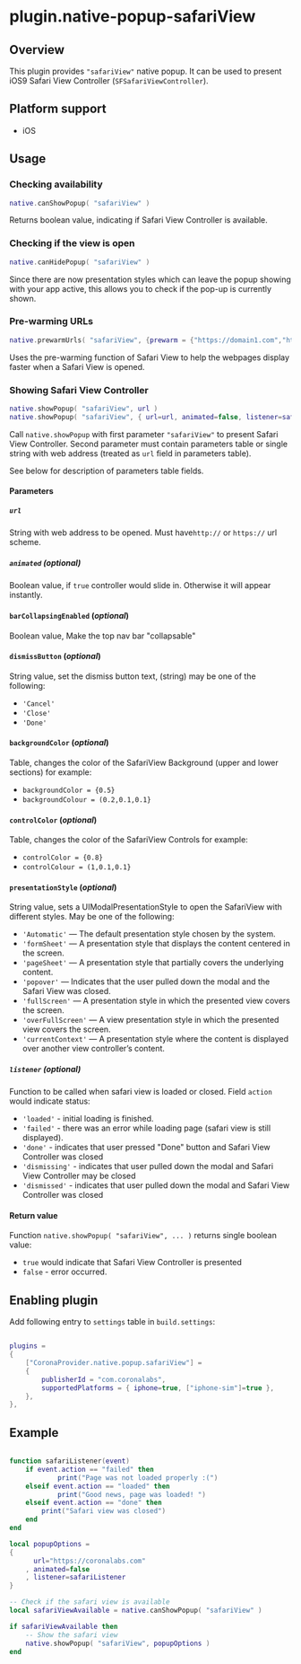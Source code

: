 # plugin.native-popup-safariView


## Overview

This plugin provides `"safariView"` native popup. It can be used to present iOS9 Safari View Controller (`SFSafariViewController`).

## Platform support

* iOS

## Usage

### Checking availability
```lua
native.canShowPopup( "safariView" )
```

Returns boolean value, indicating if Safari View Controller is available.

### Checking if the view is open
```lua
native.canHidePopup( "safariView" )
```

Since there are now presentation styles which can leave the popup showing with your app active, this allows you to check if the pop-up is currently shown.

### Pre-warming URLs
```lua
native.prewarmUrls( "safariView", {prewarm = {"https://domain1.com","https://domain2.com"}} )
```

Uses the pre-warming function of Safari View to help the webpages display faster when a Safari View is opened.

### Showing Safari View Controller

```lua
native.showPopup( "safariView", url )
native.showPopup( "safariView", { url=url, animated=false, listener=safariListener })
```

Call `native.showPopup` with first parameter `"safariView"` to present Safari View Controller. Second parameter must contain parameters table or single string with web address (treated as `url` field in parameters table).

See below for description of parameters table fields.

#### Parameters

##### `url`
String with web address to be opened. Must have`http://` or `https://` url scheme.

##### `animated` (_optional_)
Boolean value, if `true` controller would slide in. Otherwise it will appear instantly.

#### `barCollapsingEnabled` (_optional_)
Boolean value, Make the top nav bar "collapsable"

#### `dismissButton` (_optional_)
String value, set the dismiss button text, (string) may be one of the following:

* `'Cancel'`
* `'Close'`
* `'Done'`

#### `backgroundColor` (_optional_)
Table, changes the color of the SafariView Background (upper and lower sections) for example:

* `backgroundColor = {0.5}`
* `backgroundColour = (0.2,0.1,0.1}`

#### `controlColor` (_optional_)
Table, changes the color of the SafariView Controls for example:

* `controlColor = {0.8}`
* `controlColour = (1,0.1,0.1}`

#### `presentationStyle` (_optional_)
String value, sets a UIModalPresentationStyle to open the SafariView with different styles. May be one of the following:

* `'Automatic'` — The default presentation style chosen by the system.
* `'formSheet'` — A presentation style that displays the content centered in the screen.
* `'pageSheet'` — A presentation style that partially covers the underlying content.
* `'popover'` — Indicates that the user pulled down the modal and the Safari View was closed.
* `'fullScreen'` — A presentation style in which the presented view covers the screen.
* `'overFullScreen'` — A view presentation style in which the presented view covers the screen.
* `'currentContext'` — A presentation style where the content is displayed over another view controller’s content.

##### `listener` (_optional_)

Function to be called when safari view is loaded or closed. Field `action` would indicate status:

* `'loaded'` - initial loading is finished.
* `'failed'` - there was an error while loading page (safari view is still displayed).
* `'done'` - indicates that user pressed "Done" button and Safari View Controller was closed
* `'dismissing'` - indicates that user pulled down the modal and Safari View Controller may be closed
* `'dismissed'` - indicates that user pulled down the modal and Safari View Controller was closed

#### Return value

Function `native.showPopup( "safariView", ... )` returns single boolean value:

* `true` would indicate that Safari View Controller is presented
* `false` - error occurred.


## Enabling plugin
Add following entry to `settings` table in `build.settings`:

```lua

plugins =
{
	["CoronaProvider.native.popup.safariView"] =
	{
		publisherId = "com.coronalabs",
		supportedPlatforms = { iphone=true, ["iphone-sim"]=true },
	},
},

```

## Example

```lua

function safariListener(event)
	if event.action == "failed" then
			print("Page was not loaded properly :(")
	elseif event.action == "loaded" then
			print("Good news, page was loaded! ")
	elseif event.action == "done" then
		print("Safari view was closed")
	end
end

local popupOptions =
{
	  url="https://coronalabs.com"
	, animated=false
	, listener=safariListener
}

-- Check if the safari view is available
local safariViewAvailable = native.canShowPopup( "safariView" )

if safariViewAvailable then
	-- Show the safari view
	native.showPopup( "safariView", popupOptions )
end

```
